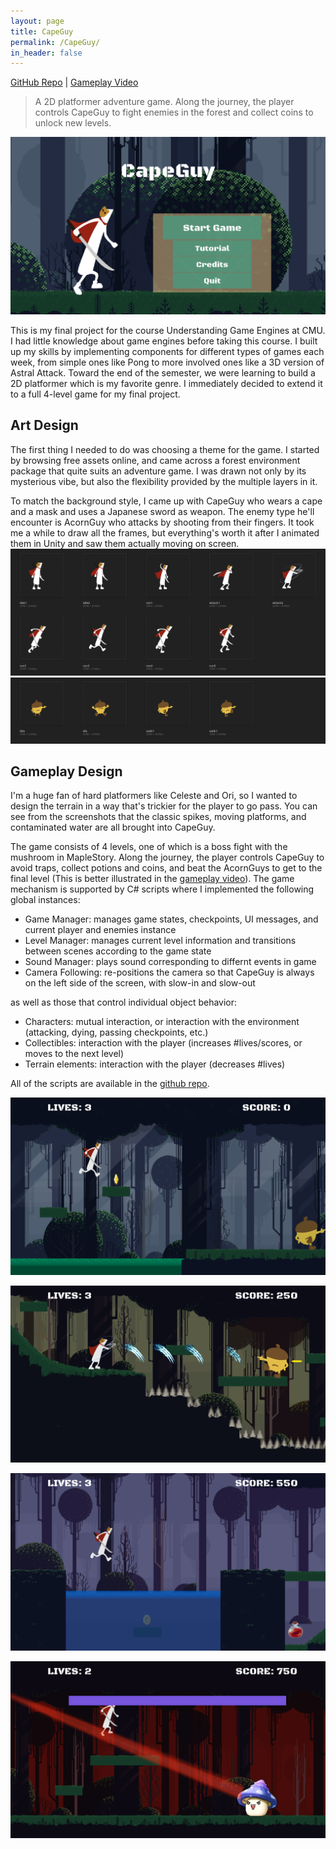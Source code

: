 ```yaml
---
layout: page
title: CapeGuy
permalink: /CapeGuy/
in_header: false
---
```

[GitHub Repo](https://github.com/fakeveliu/CapeGuy) | [Gameplay Video](https://www.youtube.com/watch?v=tRJ_BaRIuRc)
> A 2D platformer adventure game. Along the journey, the player controls CapeGuy to fight enemies in the forest and collect coins to unlock new levels.

![CapeGuy](../media/capeguy/capeguy-001.png)

This is my final project for the course Understanding Game Engines at CMU. I had little knowledge about game engines before taking this course. I built up my skills by implementing components for different types of games each week, from simple ones like Pong to more involved ones like a 3D version of Astral Attack. Toward the end of the semester, we were learning to build a 2D platformer which is my favorite genre. I immediately decided to extend it to a full 4-level game for my final project.

## Art Design ##
The first thing I needed to do was choosing a theme for the game. I started by browsing free assets online, and came across a forest environment package that quite suits an adventure game. I was drawn not only by its mysterious vibe, but also the flexibility provided by the multiple layers in it.

To match the background style, I came up with CapeGuy who wears a cape and a mask and uses a Japanese sword as weapon. The enemy type he'll encounter is AcornGuy who attacks by shooting from their fingers. It took me a while to draw all the frames, but everything's worth it after I animated them in Unity and saw them actually moving on screen.
![CapeGuy main](../media/capeguy/capeguy-006.jpg)
![CapeGuy acorn](../media/capeguy/capeguy-007.jpg)

## Gameplay Design ##
I'm a huge fan of hard platformers like Celeste and Ori, so I wanted to design the terrain in a way that's trickier for the player to go pass. You can see from the screenshots that the classic spikes, moving platforms, and contaminated water are all brought into CapeGuy.

The game consists of 4 levels, one of which is a boss fight with the mushroom in MapleStory. Along the journey, the player controls CapeGuy to avoid traps, collect potions and coins, and beat the AcornGuys to get to the final level (This is better illustrated in the [gameplay video](https://www.youtube.com/watch?v=tRJ_BaRIuRc)). The game mechanism is supported by C# scripts where I implemented the following global instances:
* Game Manager: manages game states, checkpoints, UI messages, and current player and enemies instance
* Level Manager: manages current level information and transitions between scenes according to the game state
* Sound Manager: plays sound corresponding to differnt events in game
* Camera Following: re-positions the camera so that CapeGuy is always on the left side of the screen, with slow-in and slow-out

as well as those that control individual object behavior:
* Characters: mutual interaction, or interaction with the environment (attacking, dying, passing checkpoints, etc.)
* Collectibles: interaction with the player (increases #lives/scores, or moves to the next level)
* Terrain elements: interaction with the player (decreases #lives)

All of the scripts are available in the [github repo]((https://github.com/fakeveliu/CapeGuy)).

![CapeGuy l1](../media/capeguy/capeguy-002.png)

![CapeGuy l2](../media/capeguy/capeguy-003.png)

![CapeGuy l3](../media/capeguy/capeguy-004.png)

![CapeGuy l4](../media/capeguy/capeguy-005.png)